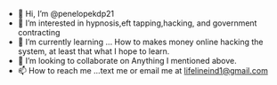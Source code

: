 - 👋 Hi, I’m @penelopekdp21
- 👀 I’m interested in hypnosis,eft tapping,hacking, and government contracting
- 🌱 I’m currently learning ... How to makes money online hacking the system, at least that what I hope to learn.
- 💞️ I’m looking to collaborate on Anything I mentioned above.
- 📫 How to reach me ...text me or email me at lifelineind1@gmail.com

<!---
penelopekdp21/penelopekdp21 is a ✨ special ✨ repository because its `README.md` (this file) appears on your GitHub profile.
You can click the Preview link to take a look at your changes.
--->
